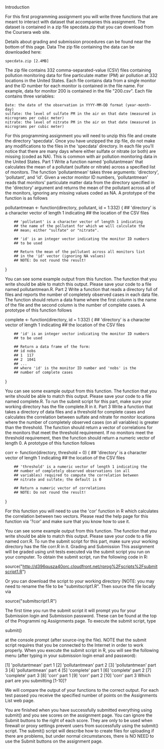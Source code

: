 Introduction

For this first programming assignment you will write three functions that are meant to interact with dataset that accompanies this assignment. The dataset is contained in a zip file specdata.zip that you can download from the Coursera web site.

Details about grading and submission procedures can be found near the bottom of this page.
Data
The zip file containing the data can be downloaded here:

    specdata.zip [2.4MB] 

The zip file contains 332 comma-separated-value (CSV) files containing pollution monitoring data for fine particulate matter (PM) air pollution at 332 locations in the United States. Each file contains data from a single monitor and the ID number for each monitor is contained in the file name. For example, data for monitor 200 is contained in the file "200.csv". Each file contains three variables:

    Date: the date of the observation in YYYY-MM-DD format (year-month-day)
    sulfate: the level of sulfate PM in the air on that date (measured in micrograms per cubic meter)
    nitrate: the level of nitrate PM in the air on that date (measured in micrograms per cubic meter)

For this programming assignment you will need to unzip this file and create the directory 'specdata'. Once you have unzipped the zip file, do not make any modifications to the files in the 'specdata' directory. In each file you'll notice that there are many days where either sulfate or nitrate (or both) are missing (coded as NA). This is common with air pollution monitoring data in the United States.
Part 1
Write a function named 'pollutantmean' that calculates the mean of a pollutant (sulfate or nitrate) across a specified list of monitors. The function 'pollutantmean' takes three arguments: 'directory', 'pollutant', and 'id'. Given a vector monitor ID numbers, 'pollutantmean' reads that monitors' particulate matter data from the directory specified in the 'directory' argument and returns the mean of the pollutant across all of the monitors, ignoring any missing values coded as NA. A prototype of the function is as follows

pollutantmean <- function(directory, pollutant, id = 1:332) {
        ## 'directory' is a character vector of length 1 indicating
        ## the location of the CSV files

        ## 'pollutant' is a character vector of length 1 indicating
        ## the name of the pollutant for which we will calculate the
        ## mean; either "sulfate" or "nitrate".

        ## 'id' is an integer vector indicating the monitor ID numbers
        ## to be used

        ## Return the mean of the pollutant across all monitors list
        ## in the 'id' vector (ignoring NA values)
        ## NOTE: Do not round the result!
}

You can see some example output from this function. The function that you write should be able to match this output. Please save your code to a file named pollutantmean.R.
Part 2
Write a function that reads a directory full of files and reports the number of completely observed cases in each data file. The function should return a data frame where the first column is the name of the file and the second column is the number of complete cases. A prototype of this function follows

complete <- function(directory, id = 1:332) {
        ## 'directory' is a character vector of length 1 indicating
        ## the location of the CSV files

        ## 'id' is an integer vector indicating the monitor ID numbers
        ## to be used
        
        ## Return a data frame of the form:
        ## id nobs
        ## 1  117
        ## 2  1041
        ## ...
        ## where 'id' is the monitor ID number and 'nobs' is the
        ## number of complete cases
}

You can see some example output from this function. The function that you write should be able to match this output. Please save your code to a file named complete.R. To run the submit script for this part, make sure your working directory has the file complete.R in it.
Part 3
Write a function that takes a directory of data files and a threshold for complete cases and calculates the correlation between sulfate and nitrate for monitor locations where the number of completely observed cases (on all variables) is greater than the threshold. The function should return a vector of correlations for the monitors that meet the threshold requirement. If no monitors meet the threshold requirement, then the function should return a numeric vector of length 0. A prototype of this function follows

corr <- function(directory, threshold = 0) {
        ## 'directory' is a character vector of length 1 indicating
        ## the location of the CSV files

        ## 'threshold' is a numeric vector of length 1 indicating the
        ## number of completely observed observations (on all
        ## variables) required to compute the correlation between
        ## nitrate and sulfate; the default is 0

        ## Return a numeric vector of correlations
        ## NOTE: Do not round the result!
}

For this function you will need to use the 'cor' function in R which calculates the correlation between two vectors. Please read the help page for this function via '?cor' and make sure that you know how to use it.

You can see some example output from this function. The function that you write should be able to match this output. Please save your code to a file named corr.R. To run the submit script for this part, make sure your working directory has the file corr.R in it.
Grading and Submission
This assignment will be graded using unit tests executed via the submit script you run on your computer. To obtain the submit script, run the following code in R:

source("http://d396qusza40orc.cloudfront.net/rprog%2Fscripts%2Fsubmitscript1.R")

Or you can download the script to your working directory (NOTE: you may need to rename the file to be "submitscript1.R". Then source the file locally via

source("submitscript1.R")

The first time you run the submit script it will prompt you for your Submission login and Submission password. These can be found at the top of the Programmi ng Assignments page. To execute the submit script, type

submit()

at the console prompt (after source-ing the file). NOTE that the submit script requires that you be connected to the Internet in order to work properly. When you execute the submit script in R, you will see the following menu (after typing in your submission login email and password):

[1] 'pollutantmean' part 1
[2] 'pollutantmean' part 2
[3] 'pollutantmean' part 3
[4] 'pollutantmean' part 4
[5] 'complete' part 1
[6] 'complete' part 2
[7] 'complete' part 3
[8] 'corr' part 1
[9] 'corr' part 2
[10] 'corr' part 3
Which part are you submitting [1-10]? 

We will compare the output of your functions to the correct output. For each test passed you receive the specified number of points on the Assignments List web page.

You are finished when you have successfully submitted everything using submit() and you see scores on the assignment page. You can ignore the Submit buttons to the right of each score. They are only to be used when firewall or proxy settings prevent users from successfully using the submit() script. The submit() script will describe how to create files for uploading if there are problems, but under normal circumstances, there is NO NEED to use the Submit buttons on the assignment page. 

